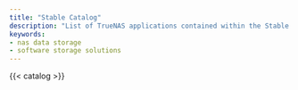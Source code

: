 ```yaml
---
title: "Stable Catalog"
description: "List of TrueNAS applications contained within the Stable catalog. These are routinely build-tested by TrueNAS developers but are otherwise community supported."
keywords:
- nas data storage
- software storage solutions
---
```


{{< catalog >}}
